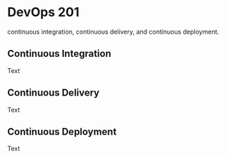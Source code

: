 # DevOps 201

continuous integration, continuous delivery, and continuous deployment.

## Continuous Integration

Text

## Continuous Delivery

Text

## Continuous Deployment

Text